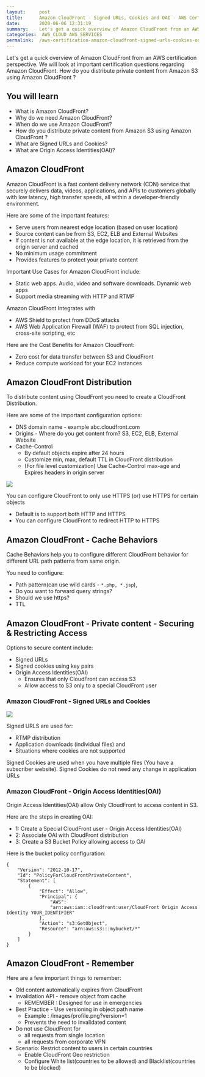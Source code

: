 ```yaml
---
layout:     post
title:      Amazon CloudFront - Signed URLs, Cookies and OAI - AWS Certification Cheat Sheet
date:       2020-06-06 12:31:19
summary:    Let's get a quick overview of Amazon CloudFront from an AWS certification perspective. We will look at important certification questions regarding Amazon CloudFront. How do you distribute private content from Amazon S3 using Amazon CloudFront ?
categories:  AWS_CLOUD AWS_SERVICES
permalink:  /aws-certification-amazon-cloudfront-signed-urls-cookies-oai-s3
---
```


Let's get a quick overview of Amazon CloudFront from an AWS certification perspective. We will look at important certification questions regarding Amazon CloudFront. How do you distribute private content from Amazon S3 using Amazon CloudFront ?

## You will learn
- What is Amazon CloudFront?
- Why do we need Amazon CloudFront?
- When do we use Amazon CloudFront?
- How do you distribute private content from Amazon S3 using Amazon CloudFront ?
- What are Signed URLs and Cookies?
- What are Origin Access Identities(OAI)?



## Amazon CloudFront

Amazon CloudFront is a fast content delivery network (CDN) service that securely delivers data, videos, applications, and APIs to customers globally with low latency, high transfer speeds, all within a developer-friendly environment. 

Here are some of the important features:
- Serve users from nearest edge location (based on user location)
- Source content can be from S3, EC2, ELB and External Websites
- If content is not available at the edge location, it is retrieved from the origin server and cached
- No minimum usage commitment
- Provides features to protect your private content

Important Use Cases for Amazon CloudFront include:
- Static web apps. Audio, video and software downloads. Dynamic web apps
- Support media streaming with HTTP and RTMP

Amazon CloudFront Integrates with 
- AWS Shield to protect from DDoS attacks
- AWS Web Application Firewall (WAF) to protect from SQL injection, cross-site scripting, etc


Here are the Cost Benefits for Amazon CloudFront:
- Zero cost for data transfer between S3 and CloudFront
- Reduce compute workload for your EC2 instances

## Amazon CloudFront Distribution

To distribute content using CloudFront you need to create a CloudFront Distribution.

Here are some of the important configuration options:
- DNS domain name - example abc.cloudfront.com
- Origins - Where do you get content from? S3, EC2, ELB, External Website
- Cache-Control
	- By default objects expire after 24 hours
	- Customize min, max, default TTL in CloudFront distribution
	- (For file level customization) Use Cache-Control max-age and Expires headers in origin server

![](/images/aws/001-basic-drawings/cloudfrontdistribution.png)

You can configure CloudFront to only use HTTPS (or) use HTTPS for certain objects
- Default is to support both HTTP and HTTPS
- You can configure CloudFront to redirect HTTP to HTTPS



## Amazon CloudFront - Cache Behaviors

Cache Behaviors help you to configure different CloudFront behavior for different URL path patterns from same origin.

You need to configure:
- Path pattern(can use wild cards - `*.php, *.jsp`), 
- Do you want to forward query strings?
- Should we use https?
- TTL

## Amazon CloudFront - Private content - Securing & Restricting Access

Options to secure content include:
- Signed URLs
- Signed cookies using key pairs
- Origin Access Identities(OAI) 
	- Ensures that only CloudFront can access S3
	- Allow access to S3 only to a special CloudFront user

### Amazon CloudFront - Signed URLs and Cookies

![](/images/aws/04-content-delivery/04-SignedUrl.png)

Signed URLS are used for:
- RTMP distribution
- Application downloads (individual files) and 
- Situations where cookies are not supported

Signed Cookies are used when you have multiple files (You have a subscriber website). Signed Cookies do not need any change in application URLs

### Amazon CloudFront - Origin Access Identities(OAI)
Origin Access Identities(OAI) allow Only CloudFront to access content in S3.

Here are the steps in creating OAI:
- 1: Create a Special CloudFront user - Origin Access Identities(OAI)
- 2: Associate OAI with CloudFront distribution
- 3: Create a S3 Bucket Policy allowing access to OAI

Here is the bucket policy configuration:

```
{
    "Version": "2012-10-17",
    "Id": "PolicyForCloudFrontPrivateContent",
    "Statement": [
        {
            "Effect": "Allow",
            "Principal": {
                "AWS": 
                "arn:aws:iam::cloudfront:user/CloudFront Origin Access Identity YOUR_IDENTIFIER"
            },
            "Action": "s3:GetObject",
            "Resource": "arn:aws:s3:::mybucket/*"
        }
    ]
}
```

## Amazon CloudFront - Remember

Here are a few important things to remember:
- Old content automatically expires from CloudFront
- Invalidation API - remove object from cache
	- REMEMBER : Designed for use in emergencies
- Best Practice - Use versioning in object path name 
	- Example : /images/profile.png?version=1
	- Prevents the need to invalidated content
- Do not use CloudFront for
	- all requests from single location
	- all requests from corporate VPN
- Scenario: Restrict content to users in certain countries
	- Enable CloudFront Geo restriction
	- Configure White list(countries to be allowed) and Blacklist(countries to be blocked)
